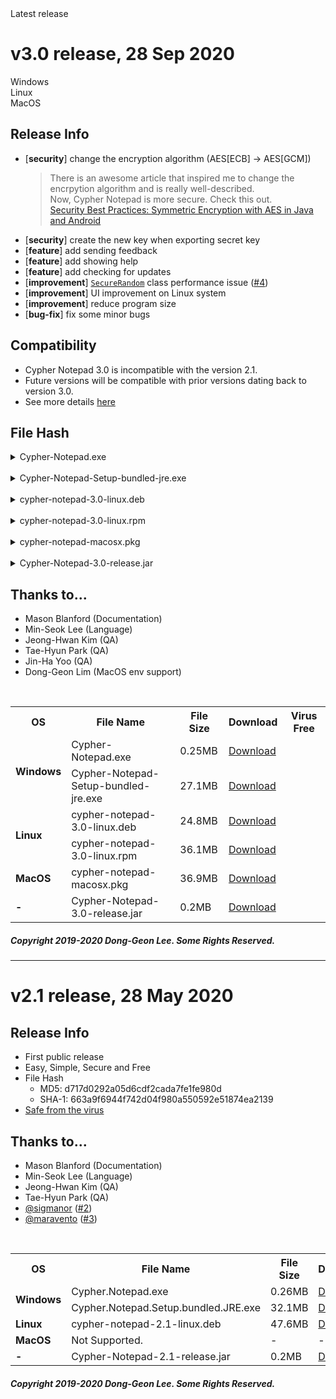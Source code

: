 <div id='latest-release'>Latest release</div>

# v3.0 release, 28 Sep 2020
<div class='download-button' id='download-windows' onclick="location.href='https://cypher-notepad.github.io/wiki/#/installation?id=-windows'">Windows</div>
<div class='download-button' onclick="location.href='https://cypher-notepad.github.io/wiki/#/installation?id=-linux'">Linux</div>
<div class='download-button' onclick="location.href='https://cypher-notepad.github.io/wiki/#/installation?id=-macos'">MacOS</div>

## Release Info
 * [**security**] change the encryption algorithm (AES[ECB] -> AES[GCM])
   > There is an awesome article that inspired me to change the encrpytion algorithm and is really well-described.<br>Now, Cypher Notepad is more secure. Check this out.<br>
  [Security Best Practices: Symmetric Encryption with AES in Java and Android](https://proandroiddev.com/security-best-practices-symmetric-encryption-with-aes-in-java-7616beaaade9)
 * [**security**] create the new key when exporting secret key
 * [**feature**] add sending feedback
 * [**feature**] add showing help
 * [**feature**] add checking for updates
 * [**improvement**] [`SecureRandom`](https://docs.oracle.com/javase/8/docs/api/java/security/SecureRandom.html) class performance issue ([#4](https://github.com/Cypher-Notepad/Cypher-Notepad/issues/4))
 * [**improvement**] UI improvement on Linux system
 * [**improvement**] reduce program size
 * [**bug-fix**] fix some minor bugs 

## Compatibility
 * Cypher Notepad 3.0 is incompatible with the version 2.1.
 * Future versions will be compatible with prior versions dating back to version 3.0.
 * See more details [here](https://cypher-notepad.github.io/wiki/#/installation?id=compatibility-with-v21)

## File Hash

<details>
<summary> Cypher-Notepad.exe </summary>
<ul>
 <li> MD5: 808d0c6c92aeaddf0e9c6d90e15d81ae </li>
 <li> SHA-1: 4687fb0f179cc6a7ce919b88c4603c97a59a857c </li>
 <li> <a href='https://www.virustotal.com/gui/file/6337ba73b3a3710e006a7c4030f0b3a31dbe4a10176635ab154dd8a6a844f5d5/summary'>Safe from the virus</a> </li>
</ul>
</details>

<br>

<details>
<summary> Cypher-Notepad-Setup-bundled-jre.exe </summary>
<ul>
 <li> MD5: daf9057811f027ed9c87c0ffaaf8d70d </li>
 <li> SHA-1: f94f946685bef113182c60fa1458e03c757a14d9 </li>
 <li> <a href='https://www.virustotal.com/gui/file/e7fd9d7fe872846ce89db63182cef121d7d5d379230ec46c2cf89b24a81886c5/summary'>Safe from the virus</a> </li>
</ul>
</details>

<br>

<details>
<summary> cypher-notepad-3.0-linux.deb </summary>
<ul>
 <li> MD5: e80822d48de9b08f40d387b501658d21 </li>
 <li> SHA-1: 96f26b4c48bbbb3ba9479a0677d23a85c820ccf4 </li>
 <li> <a href='https://www.virustotal.com/gui/file/ab67757d1938eeb736b3e4a901253605c019147af55ad394b80c09671d925196/summary'>Safe from the virus</a> </li>
</ul>
</details>

<br>

<details>
<summary> cypher-notepad-3.0-linux.rpm </summary>
<ul>
 <li> MD5: aa45a3e0fa136fb28e85edb9ad488592 </li>
 <li> SHA-1: 1bbd00367449538aa000d67f3a810c58c8569d63 </li>
 <li> <a href='https://www.virustotal.com/gui/file/0c509c71c745097b566c194d66255a3c6003ab0c108ad637d25a24c0c36e7832/summary'>Safe from the virus</a> </li>
</ul>
</details>

<br>

<details>
<summary> cypher-notepad-macosx.pkg </summary>
<ul>
 <li> MD5: 82d7c3d683036cdc30816d4750a2eff6 </li>
 <li> SHA-1: 8e548cafa38d735b7205dd74f305b967b829b651 </li>
 <li> <a href='https://www.virustotal.com/gui/file/31d9d893b65d3680fe0fa8b1b3de9ebc30f8271bf33e5c40b8bb5fdb6f40807a/summary'>Safe from the virus</a> </li>
</ul>
</details>

<br>

<details>
<summary> Cypher-Notepad-3.0-release.jar </summary>
<ul>
 <li> MD5: e94336da762429371b09e19706f8d932 </li>
 <li> SHA-1: a4361ff4d33ba74fa966cf64f669b1cf7d1a2dd2 </li>
 <li> <a href='https://www.virustotal.com/gui/file/9861481b697b4335f71f67dd93525dedf60623a5e15ac827a6ae042e925e3d03/summary'>Safe from the virus</a> </li>
</ul>
</details>

## Thanks to...
 * Mason Blanford (Documentation)
 * Min-Seok Lee (Language)
 * Jeong-Hwan Kim (QA)
 * Tae-Hyun Park (QA)
 * Jin-Ha Yoo (QA)
 * Dong-Geon Lim (MacOS env support)


<br>
<table class='file_list_table'>
    <tr>
        <th> OS </th>
        <th>File Name</th>
        <th>File Size</th>
        <th>Download</th>
        <th>Virus Free</th>
    </tr>
    <tr>
        <td class='header_col' rowspan='2'><b>Windows</b></td>
        <td class='file_name'>Cypher-Notepad.exe</td>
        <td>0.25MB</td>
        <td><i class="fas fa-download"></i> <a href='https://github.com/Cypher-Notepad/Cypher-Notepad/releases/download/v3.0/Cypher-Notepad.exe'>Download</a></td>
        <td><a href='https://www.virustotal.com/gui/file/6337ba73b3a3710e006a7c4030f0b3a31dbe4a10176635ab154dd8a6a844f5d5/summary'><i class="icon ion-md-checkmark-circle icon-virus-free"></i></a></td>
    </tr>
    <tr>
        <td class='file_name'>Cypher-Notepad-Setup-bundled-jre.exe</td>
        <td>27.1MB</td>
        <td ><i class="fas fa-download"></i> <a href='https://github.com/Cypher-Notepad/Cypher-Notepad/releases/download/v3.0/Cypher-Notepad-Setup-bundled-jre.exe'>Download</a></td>
        <td><a href='https://www.virustotal.com/gui/file/e7fd9d7fe872846ce89db63182cef121d7d5d379230ec46c2cf89b24a81886c5/summary'><i class="icon ion-md-checkmark-circle icon-virus-free"></i></a></td>
    </tr>
    <tr>
        <td class='header_col' rowspan='2'><b>Linux</b></td>
        <td class='file_name'>cypher-notepad-3.0-linux.deb</td>
        <td>24.8MB</td>
        <td><i class="fas fa-download"></i> <a href='https://github.com/Cypher-Notepad/Cypher-Notepad/releases/download/v3.0/cypher-notepad-3.0-linux.deb'>Download</a></td>
        <td><a href='https://www.virustotal.com/gui/file/ab67757d1938eeb736b3e4a901253605c019147af55ad394b80c09671d925196/summary'><i class="icon ion-md-checkmark-circle icon-virus-free"></i></a></td>
    </tr>
    <tr>
        <td class='file_name'>cypher-notepad-3.0-linux.rpm</td>
        <td>36.1MB</td>
        <td ><i class="fas fa-download"></i> <a href='https://github.com/Cypher-Notepad/Cypher-Notepad/releases/download/v3.0/cypher-notepad-3.0-linux.rpm'>Download</a></td>
        <td><a href='https://www.virustotal.com/gui/file/0c509c71c745097b566c194d66255a3c6003ab0c108ad637d25a24c0c36e7832/summary'><i class="icon ion-md-checkmark-circle icon-virus-free"></i></a></td>
    </tr>
    <tr>
        <td class='header_col'><b>MacOS</b></td>
        <td class='file_name'>cypher-notepad-macosx.pkg</td>
        <td>36.9MB</td>
        <td><i class="fas fa-download"></i> <a href='https://github.com/Cypher-Notepad/Cypher-Notepad/releases/download/v3.0/cypher-notepad-macosx.pkg'>Download</a></td>
        <td><a href='https://www.virustotal.com/gui/file/31d9d893b65d3680fe0fa8b1b3de9ebc30f8271bf33e5c40b8bb5fdb6f40807a/summary'><i class="icon ion-md-checkmark-circle icon-virus-free"></i></a></td>
    </tr>
    <tr>
        <td class='header_col'><b>-</b></td>
        <td class='file_name'>Cypher-Notepad-3.0-release.jar</td>
        <td>0.2MB</td>
        <td><i class="fas fa-download"></i> <a href='https://github.com/Cypher-Notepad/Cypher-Notepad/releases/download/v3.0/Cypher-Notepad-3.0-release.jar'>Download</a></td>
        <td><a href='https://www.virustotal.com/gui/file/9861481b697b4335f71f67dd93525dedf60623a5e15ac827a6ae042e925e3d03/summary'><i class="icon ion-md-checkmark-circle icon-virus-free"></i></a></td>
    </tr>
    
</table>

##### Copyright 2019-2020 Dong-Geon Lee. Some Rights Reserved.

<hr class="release-note-breaker">

# v2.1 release, 28 May 2020

## Release Info
 * First public release
 * Easy, Simple, Secure and Free
 * File Hash
   * MD5: d717d0292a05d6cdf2cada7fe1fe980d
   * SHA-1: 663a9f6944f742d04f980a550592e51874ea2139
 * [Safe from the virus](https://www.virustotal.com/gui/file/25f54685e17e98a84a08e9d03dc805bc607802e1ad8ee1a772a614f2b1c83035/summary)

## Thanks to...
 * Mason Blanford (Documentation)
 * Min-Seok Lee (Language)
 * Jeong-Hwan Kim (QA)
 * Tae-Hyun Park (QA)
 * [@sigmanor](https://github.com/Sigmanor) ([#2](https://github.com/Cypher-Notepad/Cypher-Notepad/issues/2))
 * [@maravento](https://github.com/maravento) ([#3](https://github.com/Cypher-Notepad/Cypher-Notepad/issues/3))


<br>
<table class='file_list_table'>
    <tr>
        <th> OS </th>
        <th>File Name</th>
        <th>File Size</th>
        <th>Download</th>
    </tr>
    <tr>
        <td class='header_col' rowspan='2'><b>Windows</b></td>
        <td class='file_name'>Cypher.Notepad.exe</td>
        <td>0.26MB</td>
        <td><i class="fas fa-download"></i> <a href='https://github.com/Cypher-Notepad/Cypher-Notepad/releases/download/v2.1/Cypher.Notepad.exe'>Download</a></td>
    </tr>
    <tr>
        <td class='file_name'>Cypher.Notepad.Setup.bundled.JRE.exe</td>
        <td>32.1MB</td>
        <td ><i class="fas fa-download"></i> <a href='https://github.com/Cypher-Notepad/Cypher-Notepad/releases/download/v2.1/Cypher.Notepad.Setup.bundled.JRE.exe'>Download</a></td>
    </tr>
    <tr>
        <td class='header_col'><b>Linux</b></td>
        <td class='file_name'>cypher-notepad-2.1-linux.deb</td>
        <td>47.6MB</td>
        <td><i class="fas fa-download"></i> <a href='https://github.com/Cypher-Notepad/Cypher-Notepad/releases/download/v2.1/cypher-notepad-2.1-linux.deb'>Download</a></td>
    </tr>
    <tr>
        <td class='header_col'><b>MacOS</b></td>
        <td class='file_name'>Not Supported.</td>
        <td>-</td>
        <td>-</td>
    </tr>
    <tr>
        <td class='header_col' rowspan='2'><b>-</b></td>
        <td class='file_name'>Cypher-Notepad-2.1-release.jar</td>
        <td>0.2MB</td>
        <td><i class="fas fa-download"></i> <a href='https://github.com/Cypher-Notepad/Cypher-Notepad/releases/download/v2.1/Cypher-Notepad-2.1-release.jar'>Download</a></td>
    </tr>
    
</table>

##### Copyright 2019-2020 Dong-Geon Lee. Some Rights Reserved.